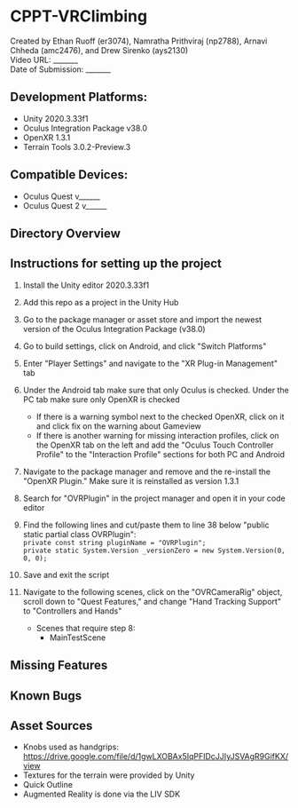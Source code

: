 # CPPT-VRClimbing
Created by Ethan Ruoff (er3074), Namratha Prithviraj (np2788), Arnavi Chheda (amc2476), and Drew Sirenko (ays2130)  <br/>
Video URL: _______ <br/>
Date of Submission: _______ <br/>

## Development Platforms: 
- Unity 2020.3.33f1
- Oculus Integration Package v38.0
- OpenXR 1.3.1
- Terrain Tools 3.0.2-Preview.3

## Compatible Devices:
- Oculus Quest v______
- Oculus Quest 2 v______

## Directory Overview
## Instructions for setting up the project
1. Install the Unity editor 2020.3.33f1
2. Add this repo as a project in the Unity Hub
3. Go to the package manager or asset store and import the newest version of the Oculus Integration Package (v38.0)
4. Go to build settings, click on Android, and click "Switch Platforms"
5. Enter "Player Settings" and navigate to the "XR Plug-in Management" tab
6. Under the Android tab make sure that only Oculus is checked. Under the PC tab make sure only OpenXR is checked
    - If there is a warning symbol next to the checked OpenXR, click on it and click fix on the warning about Gameview
    - If there is another warning for missing interaction profiles, click on the OpenXR tab on the left and add the "Oculus Touch Controller Profile" to the "Interaction Profile" sections for both PC and Android
7. Navigate to the package manager and remove and the re-install the "OpenXR Plugin." Make sure it is reinstalled as version 1.3.1
8. Search for "OVRPlugin" in the project manager and open it in your code editor
9. Find the following lines and cut/paste them to line 38 below "public static partial class OVRPlugin": <br/>
`private const string pluginName = "OVRPlugin";` <br/>
`private static System.Version _versionZero = new System.Version(0, 0, 0);`<br/>

10. Save and exit the script
11. Navigate to the following scenes, click on the "OVRCameraRig" object, scroll down to "Quest Features," and change "Hand Tracking Support" to "Controllers and Hands"
    - Scenes that require step 8:
        - MainTestScene

## Missing Features

## Known Bugs

## Asset Sources
- Knobs used as handgrips: https://drive.google.com/file/d/1gwLXOBAx5IqPFIDcJJIyJSVAgR9GifKX/view
- Textures for the terrain were provided by Unity
- Quick Outline
- Augmented Reality is done via the LIV SDK